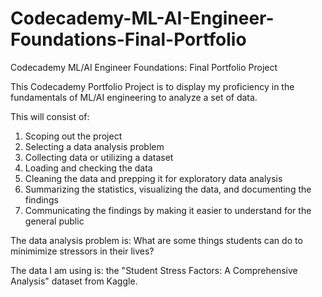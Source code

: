 # Codecademy-ML-AI-Engineer-Foundations-Final-Portfolio
 Codecademy ML/AI Engineer Foundations: Final Portfolio Project

This Codecademy Portfolio Project is to display my proficiency in the fundamentals of ML/AI engineering to analyze a set of data.

This will consist of:

1. Scoping out the project
2. Selecting a data analysis problem
3. Collecting data or utilizing a dataset
4. Loading and checking the data
5. Cleaning the data and prepping it for exploratory data analysis
6. Summarizing the statistics, visualizing the data, and documenting the findings
7. Communicating the findings by making it easier to understand for the general public

The data analysis problem is: What are some things students can do to minimimize stressors in their lives?

The data I am using is: the "Student Stress Factors: A Comprehensive Analysis" dataset from Kaggle. 
